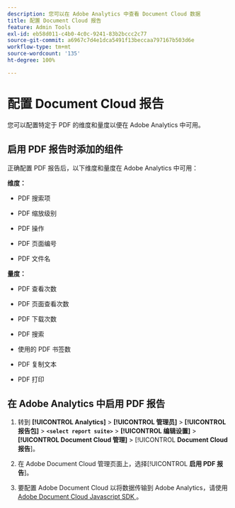 ```yaml
---
description: 您可以在 Adobe Analytics 中查看 Document Cloud 数据
title: 配置 Document Cloud 报告
feature: Admin Tools
exl-id: eb58d011-c4b0-4c0c-9241-83b2bccc2c77
source-git-commit: a6967c7d4e1dca5491f13beccaa797167b503d6e
workflow-type: tm+mt
source-wordcount: '135'
ht-degree: 100%

---
```


# 配置 Document Cloud 报告

您可以配置特定于 PDF 的维度和量度以便在 Adobe Analytics 中可用。

## 启用 PDF 报告时添加的组件

正确配置 PDF 报告后，以下维度和量度在 Adobe Analytics 中可用：

**维度：**

* PDF 搜索项

* PDF 缩放级别

* PDF 操作

* PDF 页面编号

* PDF 文件名

**量度：**

* PDF 查看次数

* PDF 页面查看次数

* PDF 下载次数

* PDF 搜索

* 使用的 PDF 书签数

* PDF 复制文本

* PDF 打印

## 在 Adobe Analytics 中启用 PDF 报告

1. 转到 **[!UICONTROL Analytics]** > **[!UICONTROL 管理员]** > **[!UICONTROL 报告包]** > **`<select report suite>`** > **[!UICONTROL 编辑设置]** > **[!UICONTROL Document Cloud 管理]** > [!UICONTROL **Document Cloud 报告**]。

1. 在 Adobe Document Cloud 管理页面上，选择&#x200B;[!UICONTROL **启用 PDF 报告**]。

1. 要配置 Adobe Document Cloud 以将数据传输到 Adobe Analytics，请使用 [Adobe Document Cloud Javascript SDK ](https://www.adobe.io/apis/documentcloud/dcsdk.html)。

